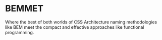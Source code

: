 # BEMMET

Where the best of both worlds of CSS Architecture naming methodologies like BEM meet the compact and effective approaches like functional programming.
